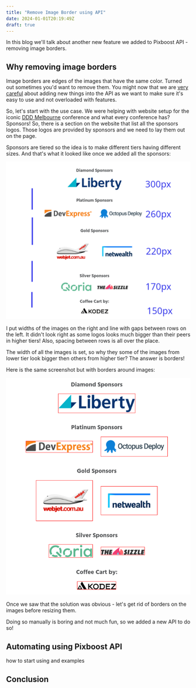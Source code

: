 ```yaml
---
title: "Remove Image Border using API"
date: 2024-01-01T20:19:49Z
draft: true
---
```


In this blog we'll talk about another new feature we added to Pixboost API - removing image borders.

## Why removing image borders

Image borders are edges of the images that have the same color. Turned out sometimes you'd want to remove them. You might now that we are [very careful]() about adding new things into the API as we want to make sure it's easy to use and not overloaded with features.

So, let's start with the use case. We were helping with website setup for the iconic [DDD Melbourne]() conference and what every conference has? Sponsors! So, there is a section on the website that list all the sponsors logos. Those logos are provided by sponsors and we need to lay them out on the page. 

Sponsors are tiered so the idea is to make different tiers having different sizes. And that's what it looked like once we added all the sponsors:

![](./original-logos.png)

I put widths of the images on the right and line with gaps between rows on the left. It didn't look right as some logos looks much bigger than their peers in higher tiers! Also, spacing between rows is all over the place.

The width of all the images is set, so why they some of the images from lower tier look bigger then others from higher tier? The answer is borders! 

Here is the same screenshot but with borders around images:

![](./original-logos-with-borders.png)

Once we saw that the solution was obvious - let's get rid of borders on the images before resizing them.

Doing so manually is boring and not much fun, so we added a new API to do so!

## Automating using Pixboost API

how to start using and examples

## Conclusion


